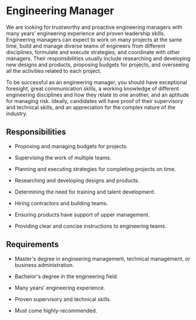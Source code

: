 # Engineering Manager

We are looking for trustworthy and proactive engineering managers with many years’ engineering experience and proven leadership skills. Engineering managers can expect to work on many projects at the same time, build and manage diverse teams of engineers from different disciplines, formulate and execute strategies, and coordinate with other managers. Their responsibilities usually include researching and developing new designs and products, proposing budgets for projects, and overseeing all the activities related to each project.

To be successful as an engineering manager, you should have exceptional foresight, great communication skills, a working knowledge of different engineering disciplines and how they relate to one another, and an aptitude for managing risk. Ideally, candidates will have proof of their supervisory and technical skills, and an appreciation for the complex nature of the industry.

## Responsibilities

* Proposing and managing budgets for projects.

* Supervising the work of multiple teams.

* Planning and executing strategies for completing projects on time.

* Researching and developing designs and products.

* Determining the need for training and talent development.

* Hiring contractors and building teams.

* Ensuring products have support of upper management.

* Providing clear and concise instructions to engineering teams.

## Requirements

* Master's degree in engineering management, technical management, or business administration.

* Bachelor's degree in the engineering field.

* Many years' engineering experience.

* Proven supervisory and technical skills.

* Must come highly-recommended.

